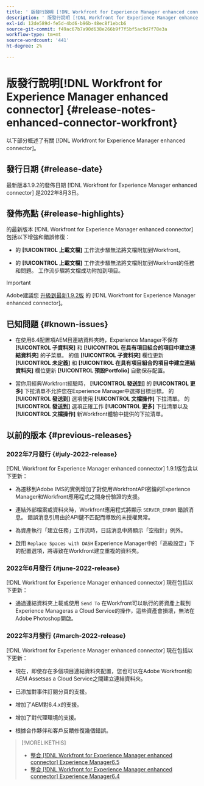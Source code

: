 ```yaml
---
title: ' 版發行說明 [!DNL Workfront for Experience Manager enhanced connector]'
description: ' 版發行說明 [!DNL Workfront for Experience Manager enhanced connector]'
exl-id: 12de589d-fe5d-4bd6-b96b-48ec8f1ebcb6
source-git-commit: f49ac67b7a90d638e266b9f7f5bf5ac9d7f78e3a
workflow-type: tm+mt
source-wordcount: '441'
ht-degree: 2%

---
```


#  版發行說明[!DNL Workfront for Experience Manager enhanced connector] {#release-notes-enhanced-connector-workfront}

以下部分概述了有關 [!DNL Workfront for Experience Manager enhanced connector]。

## 發行日期 {#release-date}

最新版本1.9.2的發佈日期 [!DNL Workfront for Experience Manager enhanced connector] 是2022年8月3日。

## 發佈亮點 {#release-highlights}

的最新版本 [!DNL Workfront for Experience Manager enhanced connector] 包括以下增強和錯誤修復：

* 的 **[!UICONTROL 上載文檔]** 工作流步驟無法將文檔附加到Workfront。

* 的 **[!UICONTROL 上載文檔]** 工作流步驟無法將文檔附加到Workfront的任務和問題。 工作流步驟將文檔成功附加到項目。

>[!IMPORTANT]
>
>Adobe建議您 [升級到最新1.9.2版](../assets/update-workfront-enhanced-connector.md) 的 [!DNL Workfront for Experience Manager enhanced connector]。

## 已知問題 {#known-issues}

* 在使用6.4配置項AEM目連結資料夾時，Experience Manager不保存 **[!UICONTROL 子資料夾]** 和 **[!UICONTROL 在具有項目組合的項目中建立連結資料夾]** 的子菜單。 的值 **[!UICONTROL 子資料夾]** 欄位更新 **[!UICONTROL 未定義]** 和 **[!UICONTROL 在具有項目組合的項目中建立連結資料夾]** 欄位更新 **[!UICONTROL 預設Portfolio]** 自動保存配置。

* 當你用經典Workfront經驗時， **[!UICONTROL 發送到]** 的 **[!UICONTROL 更多]** 下拉清單不允許您在Experience Manager中選擇目標目標。 的 **[!UICONTROL 發送到]** 選項使用 **[!UICONTROL 文檔操作]** 下拉清單。 的 **[!UICONTROL 發送到]** 選項正確工作 **[!UICONTROL 更多]** 下拉清單以及 **[!UICONTROL 文檔操作]** 新Workfront體驗中提供的下拉清單。

## 以前的版本 {#previous-releases}

### 2022年7月發行 {#july-2022-release}

[!DNL Workfront for Experience Manager enhanced connector] 1.9.1版包含以下更新：

* 為遷移到Adobe IMS的實例增加了對使用WorkfrontAPI密鑰的Experience Manager和Workfront應用程式之間身份驗證的支援。

* 連結外部檔案或資料夾時，Workfront應用程式將顯示 `SERVER_ERROR` 錯誤消息。 錯誤消息引用由於API鍵不匹配而導致的未授權異常。

* 為資產執行「建立任務」工作流時，日誌消息中將顯示「空指針」例外。

* 啟用 `Replace Spaces with DASH` Experience Manager中的「高級設定」下的配置選項，將導致在Workfront建立重複的資料夾。

### 2022年6月發行 {#june-2022-release}

[!DNL Workfront for Experience Manager enhanced connector] 現在包括以下更新：

* 通過連結資料夾上載或使用 `Send To` 在Workfront可以執行的將資產上載到Experience Manageras a Cloud Service的操作，這些資產會損壞，無法在Adobe Photoshop開啟。

### 2022年3月發行 {#march-2022-release}

[!DNL Workfront for Experience Manager enhanced connector] 現在包括以下更新：

* 現在，即使存在多個項目連結資料夾配置，您也可以在Adobe Workfront和AEM Assetsas a Cloud Service之間建立連結資料夾。

* 已添加對事件訂閱分頁的支援。

* 增加了AEM對6.4.x的支援。

* 增加了對代理環境的支援。

* 根據合作夥伴和客戶反饋修復幾個錯誤。

>[!MORELIKETHIS]
>
>* [整合 [!DNL Workfront for Experience Manager enhanced connector] Experience Manager6.5](https://experienceleague.adobe.com/docs/experience-manager-65/assets/integrations/workfront-integrations.html?lang=en)
>* [整合 [!DNL Workfront for Experience Manager enhanced connector] Experience Manager6.4](https://experienceleague.adobe.com/docs/experience-manager-64/assets/integrations/workfront-integrations.html?lang=en)

